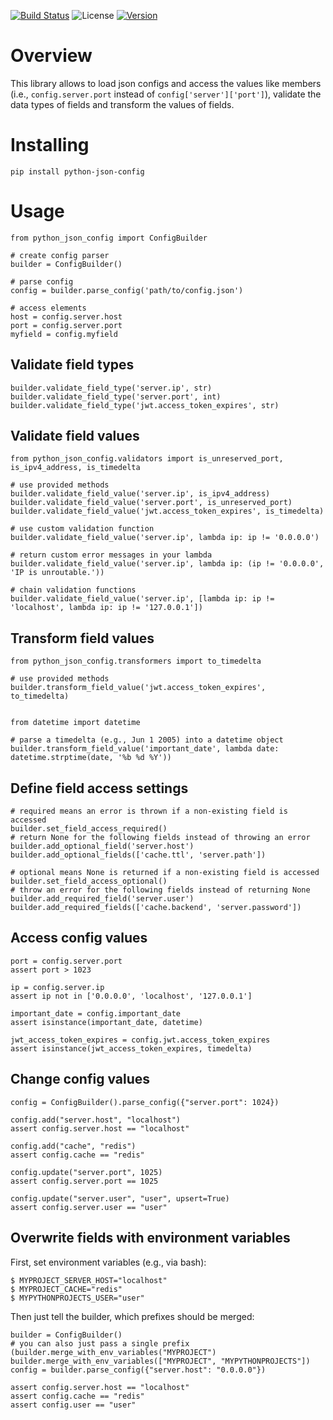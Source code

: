 [![Build Status](https://travis-ci.com/janehmueller/python-json-config.svg?token=tGKCTy4zTZfGNfjpEgEX&branch=master)](https://travis-ci.com/janehmueller/python-json-config)
![License](https://img.shields.io/pypi/l/python-json-config.svg)
[![Version](https://img.shields.io/pypi/v/python-json-config.svg)](https://pypi.python.org/pypi/python-json-config/)

# Overview
This library allows to load json configs and access the values like members (i.e., `config.server.port`
instead of `config['server']['port']`), validate the data types of fields and transform the values of fields.

# Installing
```
pip install python-json-config
```
# Usage
```
from python_json_config import ConfigBuilder

# create config parser
builder = ConfigBuilder()

# parse config
config = builder.parse_config('path/to/config.json')

# access elements
host = config.server.host
port = config.server.port
myfield = config.myfield
```

## Validate field types
```
builder.validate_field_type('server.ip', str)
builder.validate_field_type('server.port', int)
builder.validate_field_type('jwt.access_token_expires', str)
```

## Validate field values
```
from python_json_config.validators import is_unreserved_port, is_ipv4_address, is_timedelta

# use provided methods
builder.validate_field_value('server.ip', is_ipv4_address)
builder.validate_field_value('server.port', is_unreserved_port)
builder.validate_field_value('jwt.access_token_expires', is_timedelta)

# use custom validation function
builder.validate_field_value('server.ip', lambda ip: ip != '0.0.0.0')

# return custom error messages in your lambda
builder.validate_field_value('server.ip', lambda ip: (ip != '0.0.0.0', 'IP is unroutable.'))

# chain validation functions
builder.validate_field_value('server.ip', [lambda ip: ip != 'localhost', lambda ip: ip != '127.0.0.1'])
```

## Transform field values
```
from python_json_config.transformers import to_timedelta

# use provided methods
builder.transform_field_value('jwt.access_token_expires', to_timedelta)


from datetime import datetime

# parse a timedelta (e.g., Jun 1 2005) into a datetime object
builder.transform_field_value('important_date', lambda date: datetime.strptime(date, '%b %d %Y'))
```

## Define field access settings
```
# required means an error is thrown if a non-existing field is accessed 
builder.set_field_access_required()
# return None for the following fields instead of throwing an error
builder.add_optional_field('server.host')
builder.add_optional_fields(['cache.ttl', 'server.path'])

# optional means None is returned if a non-existing field is accessed 
builder.set_field_access_optional()
# throw an error for the following fields instead of returning None
builder.add_required_field('server.user')
builder.add_required_fields(['cache.backend', 'server.password'])
```

## Access config values
```
port = config.server.port
assert port > 1023

ip = config.server.ip
assert ip not in ['0.0.0.0', 'localhost', '127.0.0.1']

important_date = config.important_date
assert isinstance(important_date, datetime)

jwt_access_token_expires = config.jwt.access_token_expires
assert isinstance(jwt_access_token_expires, timedelta)
```

## Change config values
```
config = ConfigBuilder().parse_config({"server.port": 1024})

config.add("server.host", "localhost")
assert config.server.host == "localhost"

config.add("cache", "redis")
assert config.cache == "redis"

config.update("server.port", 1025)
assert config.server.port == 1025

config.update("server.user", "user", upsert=True)
assert config.server.user == "user"
```

## Overwrite fields with environment variables
First, set environment variables (e.g., via bash):
```
$ MYPROJECT_SERVER_HOST="localhost"
$ MYPROJECT_CACHE="redis"
$ MYPYTHONPROJECTS_USER="user"
```
Then just tell the builder, which prefixes should be merged:
```
builder = ConfigBuilder()
# you can also just pass a single prefix (builder.merge_with_env_variables("MYPROJECT")
builder.merge_with_env_variables(["MYPROJECT", "MYPYTHONPROJECTS"])
config = builder.parse_config({"server.host": "0.0.0.0"})

assert config.server.host == "localhost"
assert config.cache == "redis"
assert config.user == "user"
```

